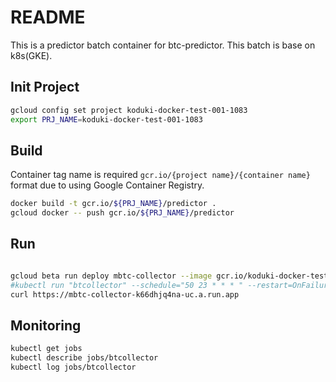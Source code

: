 README
===========

This is a predictor batch container for btc-predictor.
This batch is base on k8s(GKE).

Init Project
-----------

```bash
gcloud config set project koduki-docker-test-001-1083
export PRJ_NAME=koduki-docker-test-001-1083
```

Build
-----------

Container tag name is required `gcr.io/{project name}/{container name}` format due to using Google Container Registry.

```bash
docker build -t gcr.io/${PRJ_NAME}/predictor .
gcloud docker -- push gcr.io/${PRJ_NAME}/predictor
```

Run
--------------

```bash

gcloud beta run deploy mbtc-collector --image gcr.io/koduki-docker-test-001-1083/mbtc/collector
#kubectl run "btcollector" --schedule="50 23 * * * " --restart=OnFailure --image="gcr.io/${PRJ_NAME}/predictor"
curl https://mbtc-collector-k66dhjq4na-uc.a.run.app
```

Monitoring
---------------

```bash
kubectl get jobs
kubectl describe jobs/btcollector
kubectl log jobs/btcollector
```
